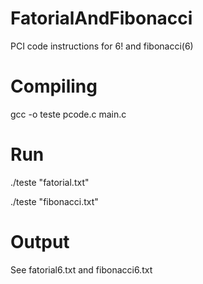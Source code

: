 # FatorialAndFibonacci
PCI code instructions for 6! and fibonacci(6)

# Compiling
gcc -o teste pcode.c main.c

# Run
./teste "fatorial.txt"

./teste "fibonacci.txt"

# Output
See fatorial6.txt and fibonacci6.txt
